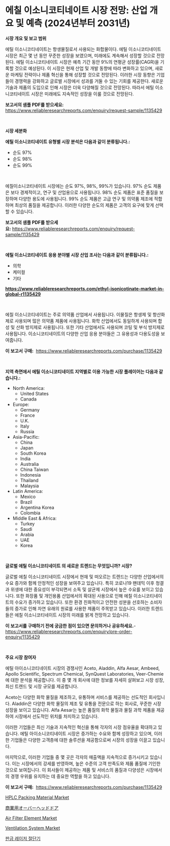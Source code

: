 <p><h1>에칠 이소니코티네이트 시장 전망: 산업 개요 및 예측 (2024년부터 2031년)</h1></p><p><strong>시장 개요 및 보고 범위</strong></p>
<p><p>에틸 이소니코티네이트는 항생물질로서 사용되는 화합물이다. 에틸 이소니코티네이트 시장은 최근 몇 년 동안 꾸준한 성장을 보였으며, 미래에도 계속해서 성장할 것으로 전망된다. 에틸 이소니코티네이트 시장은 예측 기간 동안 9%의 연평균 성장률(CAGR)을 기록할 것으로 예상된다. 이 시장은 현재 산업 및 개발 동향에 따라 변화하고 있으며, 새로운 마케팅 전략이나 제품 혁신을 통해 성장할 것으로 전망된다. 이러한 시장 동향은 기업들이 경쟁력을 강화하고 글로벌 시장에서 성과를 거둘 수 있는 기회를 제공한다. 새로운 기술과 제품의 도입으로 인해 시장은 더욱 다양해질 것으로 전망된다. 따라서 에틸 이소니코티네이트 시장은 미래에도 지속적인 성장을 이룰 것으로 전망된다.</p></p>
<p><strong>보고서의 샘플 PDF를 받으세요:</strong> <a href="https://www.reliableresearchreports.com/enquiry/request-sample/1135429">https://www.reliableresearchreports.com/enquiry/request-sample/1135429</a></p>
<p>&nbsp;</p>
<p><strong>시장 세분화</strong></p>
<p><strong>에틸 이소니코티네이트 유형별 시장 분석은 다음과 같이 분류됩니다.:</strong></p>
<p><ul><li>순도 97%</li><li>순도 98%</li><li>순도 99%</li></ul></p>
<p>&nbsp;</p>
<p><p>에칠이소니코티네이트 시장에는 순도 97%, 98%, 99%가 있습니다. 97% 순도 제품은 보다 경제적이고, 연구 및 산업용으로 사용됩니다. 98% 순도 제품은 표준 품질을 보장하며 다양한 용도에 사용됩니다. 99% 순도 제품은 고급 연구 및 의약품 제조에 적합하며 최상의 품질을 제공합니다. 이러한 다양한 순도의 제품은 고객의 요구에 맞게 선택할 수 있습니다.</p></p>
<p><strong>보고서의 샘플 PDF를 받으세요:</strong>&nbsp;<a href="https://www.reliableresearchreports.com/enquiry/request-sample/1135429">https://www.reliableresearchreports.com/enquiry/request-sample/1135429</a></p>
<p>&nbsp;</p>
<p><strong> 에틸 이소니코티네이트 응용 분야별 시장 산업 조사는 다음과 같이 분류됩니다.:</strong></p>
<p><ul><li>의학</li><li>케미컬</li><li>기타</li></ul></p>
<p><strong><a href="https://www.reliableresearchreports.com/ethyl-isonicotinate-market-in-global-r1135429">https://www.reliableresearchreports.com/ethyl-isonicotinate-market-in-global-r1135429</a></strong></p>
<p>&nbsp;</p>
<p><p>에칠 이소니코티네이트는 주로 의약품 산업에서 사용됩니다. 이물질은 항생제 및 항산화제로 사용되며 많은 의약품 제품에 사용됩니다. 화학 산업에서도 동일하게 사용되며 합성 및 산화 방지제로 사용됩니다. 또한 기타 산업에서도 사용되며 코팅 및 부식 방지제로 사용됩니다. 이소니코티네이트의 다양한 산업 응용 분야들은 그 유용성과 다용도성을 보여줍니다.</p></p>
<p><strong>이 보고서 구매:</strong>&nbsp; <a href="https://www.reliableresearchreports.com/purchase/1135429">https://www.reliableresearchreports.com/purchase/1135429</a></p>
<p>&nbsp;</p>
<p><strong>지역 측면에서 에틸 이소니코티네이트 지역별로 이용 가능한 시장 플레이어는 다음과 같습니다.:</strong></p>
<p><ul>
    <li>
        North America:
        <ul>
            <li>United States</li>
            <li>Canada</li>
        </ul>
    </li>
    <li>
        Europe:
        <ul>
            <li>Germany</li>
            <li>France</li>
            <li>U.K.</li>
            <li>Italy</li>
            <li>Russia</li>
        </ul>
    </li>
    <li>
        Asia-Pacific:
        <ul>
            <li>China</li>
            <li>Japan</li>
            <li>South Korea</li>
            <li>India</li>
            <li>Australia</li>
            <li>China Taiwan</li>
            <li>Indonesia</li>
            <li>Thailand</li>
            <li>Malaysia</li>
        </ul>
    </li>
    <li>
        Latin America:
        <ul>
            <li>Mexico</li>
            <li>Brazil</li>
            <li>Argentina Korea</li>
            <li>Colombia</li>
        </ul>
    </li>
    <li>
        Middle East & Africa:
        <ul>
            <li>Turkey</li>
            <li>Saudi</li>
            <li>Arabia</li>
            <li>UAE</li>
            <li>Korea</li>
        </ul>
    </li>
    </ul></p>
<p>&nbsp;</p>
<p><strong>글로벌 에틸 이소니코티네이트 의 새로운 트렌드는 무엇입니까? 시장?</strong></p>
<p><p>글로벌 에칠 이소니코티네이트 시장에서 현재 및 떠오르는 트렌드는 다양한 산업에서의 수요 증가와 함께 안정적인 성장을 보여주고 있습니다. 특히 코로나19 팬데믹 이후 청결과 위생에 대한 중요성이 부각되면서 소독 및 살균제 시장에서 높은 수요를 보이고 있습니다. 또한 화장품 및 개인용품 산업에서의 확대된 사용으로 인해 에칠 이소니코티네이트의 수요가 증가하고 있습니다. 또한 환경 친화적이고 안전한 성분을 선호하는 소비자들의 증가로 인해 자연 유래의 원료를 사용한 제품이 주목받고 있습니다. 이러한 트렌드들은 에칠 이소니코티네이트 시장의 미래를 밝게 전망하고 있습니다.</p></p>
<p><strong>이 보고서를 구매하기 전에 궁금한 점이 있으면 문의하거나 공유하세요.</strong>- <a href="https://www.reliableresearchreports.com/enquiry/pre-order-enquiry/1135429">https://www.reliableresearchreports.com/enquiry/pre-order-enquiry/1135429</a></p>
<p>&nbsp;</p>
<p><strong>주요 시장 참여자</strong></p>
<p><p>에틸 아이소니코티네이트 시장의 경쟁사인 Aceto, Aladdin, Alfa Aesar, Ambeed, Apollo Scientific, Spectrum Chemical, SynQuest Laboratories, Veer-Chemie에 대한 분석을 제공합니다. 이 중 몇 개 회사에 대한 정보를 자세히 살펴보고 시장 성장, 최신 트렌드 및 시장 규모를 제공합니다.</p><p>Aceto는 다양한 화학 물질을 제조하고, 유통하며 서비스를 제공하는 선도적인 회사입니다. Aladdin은 다양한 화학 물질의 제조 및 유통을 전문으로 하는 회사로, 꾸준한 시장 성장을 보이고 있습니다. Alfa Aesar는 높은 품질의 화학 물질과 물질 과학 제품을 제공하여 시장에서 선도적인 위치를 차지하고 있습니다.</p><p>이러한 기업들은 최신 기술과 지속적인 혁신을 통해 각자의 시장 점유율을 확대하고 있습니다. 에틸 아이소니코티네이트 시장은 증가하는 수요와 함께 성장하고 있으며, 이러한 기업들은 다양한 고객층에 대한 솔루션을 제공함으로써 시장의 성장을 이끌고 있습니다.</p><p>마지막으로, 이러한 기업들 중 몇 곳은 각자의 매출액을 지속적으로 증가시키고 있습니다. 이는 시장에서의 강세를 반영하며, 높은 수준의 고객 만족도와 제품 품질에 기인한 것으로 보여집니다. 이 회사들이 제공하는 제품 및 서비스의 품질과 다양성은 시장에서의 경쟁 우위를 유지하는 데 중요한 역할을 하고 있습니다.</p></p>
<p><strong>이 보고서 구매:</strong>&nbsp;&nbsp;<a href="https://www.reliableresearchreports.com/purchase/1135429">https://www.reliableresearchreports.com/purchase/1135429</a></p>
<p><p><a href="https://issuu.com/reportprime-2/docs/hplc-packing-material-market-size-2030.pptx">HPLC Packing Material Market</a></p><p><a href="https://github.com/EmoryYundt1935/Market-Research-Report-List-1/blob/main/980787629016.md">商業用オーバーヘッドドア</a></p><p><a href="https://issuu.com/reportprime-2/docs/air-filter-element-market-size-2030.pptx">Air Filter Element Market</a></p><p><a href="https://github.com/juancolorado15/Market-Research-Report-List-2/blob/main/ventilation-system-market.md">Ventilation System Market</a></p><p><a href="https://github.com/xvz497517413/Market-Research-Report-List-1/blob/main/486926026687.md">판금 레이저 절단기</a></p></p>
